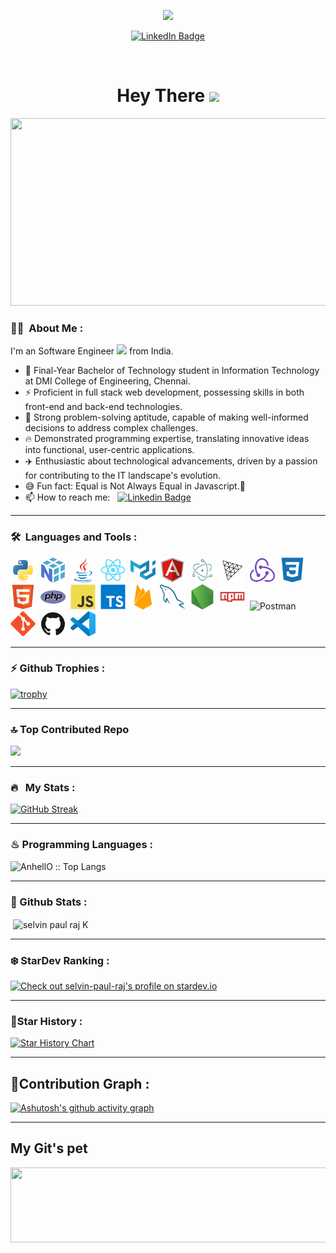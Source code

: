 <p align="center"><img src="https://media.giphy.com/media/M9gbBd9nbDrOTu1Mqx/giphy.gif" width="100"/></p>
<p align="center">
<a href="https://in.linkedin.com/in/selvin-paulraj-k-472b31267"><img src="https://img.shields.io/badge/LinkedIn-blue?style=for-the-badge&logo=linkedin&logoColor=white" alt="LinkedIn Badge"></a>
</p>
<p align="center"><img src="https://komarev.com/ghpvc/?username=sprhackz&style=flat-square&color=blue" alt=""></p>

<h1 align="center">Hey There <img src="https://media.giphy.com/media/hvRJCLFzcasrR4ia7z/giphy.gif" width="40"></h1>

<p align="center"><img src="https://media.giphy.com/media/dWesBcTLavkZuG35MI/giphy.gif" width="600" height="300"  /></p>

### :woman_technologist: &nbsp;About Me :

I'm an Software Engineer  <img src="https://media.giphy.com/media/WUlplcMpOCEmTGBtBW/giphy.gif" width="30"> from India.

- 🔭 Final-Year Bachelor of Technology student in Information Technology at DMI College of Engineering, Chennai.
- ⚡ Proficient in full stack web development, possessing skills in both front-end and back-end technologies.
- 🌱 Strong problem-solving aptitude, capable of making well-informed decisions to address complex challenges.
- 🔥  Demonstrated programming expertise, translating innovative ideas into functional, user-centric applications.
- ✈️ Enthusiastic about technological advancements, driven by a passion for contributing to the IT landscape's evolution.
- 😅 Fun fact: Equal is Not Always Equal in Javascript.🤣
- 📫 How to reach me: &nbsp; [![Linkedin Badge](https://img.shields.io/badge/LinkedIn-blue?style=for-the-badge&logo=linkedin&logoColor=white)](https://in.linkedin.com/in/selvin-paulraj-k-472b31267)

---

### 🛠 &nbsp;Languages and Tools :

<p>  
<img src="https://github.com/devicons/devicon/blob/master/icons/python/python-original.svg" title="Python" alt="Python" width="40" height="40"/>&nbsp;
<img src="https://github.com/devicons/devicon/blob/master/icons/numpy/numpy-original.svg" title="Numpy" alt="Numpy" width="40" height="40"/>&nbsp;
<img src="https://github.com/devicons/devicon/blob/master/icons/java/java-original.svg" title="Java" alt="Java" width="40" height="40"/>&nbsp;
<img src="https://github.com/devicons/devicon/blob/master/icons/react/react-original.svg" title="React" alt="React" width="40" height="40"/>&nbsp;
<img src="https://github.com/devicons/devicon/blob/master/icons/materialui/materialui-original.svg" title="Material UI" alt="Material UI" width="40" height="40"/>&nbsp;
<img src="https://github.com/devicons/devicon/blob/master/icons/angularjs/angularjs-original.svg" title="Angularjs" alt="Angularjs" width="40" height="40"/>&nbsp;
<img src="https://github.com/devicons/devicon/blob/master/icons/electron/electron-original.svg" title="Electronjs" alt="Electronjs" width="40" height="40"/>&nbsp;
<img src="https://github.com/devicons/devicon/blob/master/icons/threejs/threejs-original.svg" title="Threejs" alt="Threejs" width="40" height="40"/>&nbsp;
<img src="https://github.com/devicons/devicon/blob/master/icons/redux/redux-original.svg" title="Redux" alt="Redux " width="40" height="40"/>&nbsp;
<img src="https://github.com/devicons/devicon/blob/master/icons/css3/css3-plain.svg"  title="CSS3" alt="CSS" width="40" height="40"/>&nbsp;
<!-- <img src="https://github.com/devicons/devicon/blob/master/icons/tailwindcss/tailwindcss-plain.svg"  title="Tailwindcss" alt="Tailwindcss" width="40" height="40"/>&nbsp; -->
<img src="https://github.com/devicons/devicon/blob/master/icons/html5/html5-original.svg" title="HTML5" alt="HTML" width="40" height="40"/>&nbsp;
<img src="https://github.com/devicons/devicon/blob/master/icons/php/php-original.svg" title="PHP" alt="Php" width="40" height="40"/>&nbsp;
<img src="https://github.com/devicons/devicon/blob/master/icons/javascript/javascript-original.svg" title="JavaScript" alt="JavaScript" width="40" height="40"/>&nbsp;
<img src="https://github.com/devicons/devicon/blob/master/icons/typescript/typescript-original.svg" title="TypeScript" alt="TypeScript" width="40" height="40"/>&nbsp;
<img src="https://github.com/devicons/devicon/blob/master/icons/firebase/firebase-plain.svg" title="Firebase" alt="Firebase" width="40" height="40"/>&nbsp;
<img src="https://github.com/devicons/devicon/blob/master/icons/mysql/mysql-original.svg" title="MySQL"  alt="MySQL" width="40" height="40"/>&nbsp;
<img src="https://github.com/devicons/devicon/blob/master/icons/nodejs/nodejs-original.svg" title="NodeJS" alt="NodeJS" width="40" height="40"/>&nbsp;
<img src="https://github.com/devicons/devicon/blob/master/icons/npm/npm-original-wordmark.svg" title="npm" alt="Npm" width="40" height="40"/>&nbsp;
<img src="https://www.vectorlogo.zone/logos/getpostman/getpostman-icon.svg" title="Postman"  alt="Postman" width="40" height="40"/>&nbsp;
<img src="https://github.com/devicons/devicon/blob/master/icons/git/git-original.svg" title="Git" **alt="Git" width="40" height="40"/>&nbsp;
<img src="https://github.com/devicons/devicon/blob/master/icons/github/github-original.svg" title="Github" **alt="Github" width="40" height="40"/>&nbsp;
<img src="https://github.com/devicons/devicon/blob/master/icons/vscode/vscode-original.svg" title="VS Code" **alt="Vscode" width="40" height="40"/>&nbsp;

</p>


---

### ⚡ Github Trophies :

[![trophy](https://github-profile-trophy.vercel.app/?username=selvin-paul-raj&theme=onedark)](https://github.com/selvin-paul-raj/github-profile-trophy)

---
### 🔝 Top Contributed Repo
![](https://github-contributor-stats.vercel.app/api?username=selvin-paul-raj&limit=5&theme=dark&combine_all_yearly_contributions=true)


---
### 🔥 &nbsp; My Stats :
[![GitHub Streak](https://streak-stats.demolab.com?user=selvin-paul-raj&theme=transparent&hide_border=true&border_radius=14.5&date_format=j%20M%5B%20Y%5D)](https://git.io/streak-stats)


---
### ♨ Programming Languages :
<p ><img src="https://github-readme-stats.vercel.app/api/top-langs/?username=selvin-paul-raj&langs_count=10&theme=tokyonight&layout=compact" alt="AnhellO :: Top Langs" /></p>
<hr/>

### 🦀 Github Stats :

<p>&nbsp;<img align="center" src="https://github-readme-stats.vercel.app/api?username=selvin-paul-raj&show_icons=true&locale=en&theme=tokyonight" alt="selvin paul raj K" /></p>

---
### ❄️ StarDev Ranking :
[![Check out selvin-paul-raj's profile on stardev.io](https://stardev.io/developers/selvin-paul-raj/badge/languages/locality.svg)](https://stardev.io/developers/selvin-paul-raj)

---
### 🌟Star History :


<a href="https://star-history.com/#selvin-paul-raj/selvin-paul-raj&Date">
  <picture>
    <source media="(prefers-color-scheme: dark)" srcset="https://api.star-history.com/svg?repos=selvin-paul-raj/selvin-paul-raj&type=Date&theme=dark" />
    <source media="(prefers-color-scheme: light)" srcset="https://api.star-history.com/svg?repos=selvin-paul-raj/selvin-paul-raj&type=Date" />
    <img alt="Star History Chart" src="https://api.star-history.com/svg?repos=selvin-paul-raj/selvin-paul-raj&type=Date" />
  </picture>
</a>

---
## 🖖Contribution Graph :
[![Ashutosh's github activity graph](https://github-readme-activity-graph.vercel.app/graph?username=selvin-paul-raj&bg_color=000000&color=ffffff&line=007bff&point=ffffff&area=true&hide_border=true)](https://github.com/ashutosh00710/github-readme-activity-graph)
___

## My Git's pet

<a href="https://github.com/devxb/gitanimals">
  <img
    src="https://render.gitanimals.org/lines/selvin-paul-raj"
    width="600"
    height="120"
  />
</a>
  